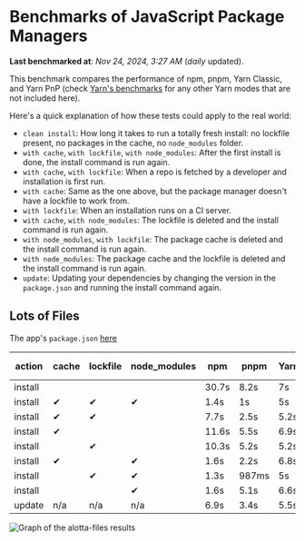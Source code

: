 # Benchmarks of JavaScript Package Managers

**Last benchmarked at**: _Nov 24, 2024, 3:27 AM_ (_daily_ updated).

This benchmark compares the performance of npm, pnpm, Yarn Classic, and Yarn PnP (check [Yarn's benchmarks](https://yarnpkg.com/benchmarks) for any other Yarn modes that are not included here).

Here's a quick explanation of how these tests could apply to the real world:

- `clean install`: How long it takes to run a totally fresh install: no lockfile present, no packages in the cache, no `node_modules` folder.
- `with cache`, `with lockfile`, `with node_modules`: After the first install is done, the install command is run again.
- `with cache`, `with lockfile`: When a repo is fetched by a developer and installation is first run.
- `with cache`: Same as the one above, but the package manager doesn't have a lockfile to work from.
- `with lockfile`: When an installation runs on a CI server.
- `with cache`, `with node_modules`: The lockfile is deleted and the install command is run again.
- `with node_modules`, `with lockfile`: The package cache is deleted and the install command is run again.
- `with node_modules`: The package cache and the lockfile is deleted and the install command is run again.
- `update`: Updating your dependencies by changing the version in the `package.json` and running the install command again.

## Lots of Files

The app's `package.json` [here](https://github.com/pnpm/pnpm.io/blob/main/benchmarks/fixtures/alotta-files/package.json)

| action  | cache | lockfile | node_modules| npm | pnpm | Yarn | Yarn PnP |
| ---     | ---   | ---      | ---         | --- | ---  | ---  | ---      |
| install |       |          |             | 30.7s | 8.2s | 7s | 3.4s |
| install | ✔     | ✔        | ✔           | 1.4s | 1s | 5s | n/a |
| install | ✔     | ✔        |             | 7.7s | 2.5s | 5.2s | 1.3s |
| install | ✔     |          |             | 11.6s | 5.5s | 6.9s | 2.8s |
| install |       | ✔        |             | 10.3s | 5.2s | 5.2s | 1.3s |
| install | ✔     |          | ✔           | 1.6s | 2.2s | 6.8s | n/a |
| install |       | ✔        | ✔           | 1.3s | 987ms | 5s | n/a |
| install |       |          | ✔           | 1.6s | 5.1s | 6.6s | n/a |
| update  | n/a | n/a | n/a | 6.9s | 3.4s | 5.5s | 2.9s |

<img alt="Graph of the alotta-files results" src="/img/benchmarks/alotta-files.svg" />